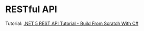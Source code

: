 # RESTful API

Tutorial: [
.NET 5 REST API Tutorial - Build From Scratch With C#](https://www.youtube.com/watch?v=ZXdFisA_hOY)